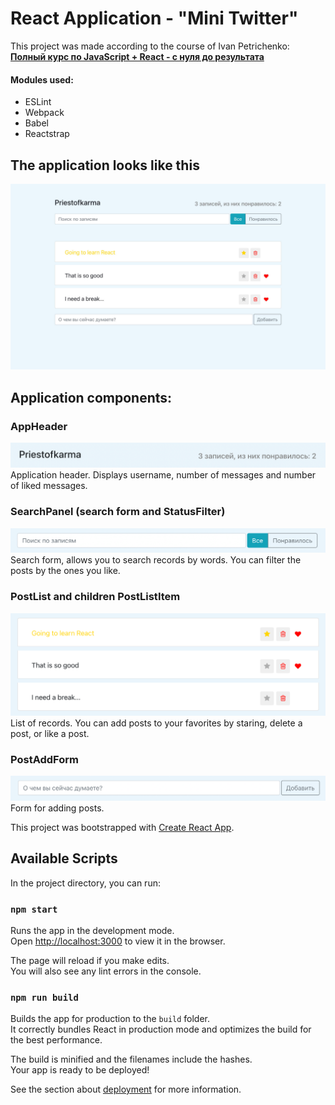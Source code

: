 # React Application - "Mini Twitter"

This project was made according to the course of Ivan Petrichenko:
**[Полный курс по JavaScript + React - с нуля до результата](https://www.udemy.com/course/javascript_full/)**

#### Modules used:

- ESLint
- Webpack
- Babel
- Reactstrap

## The application looks like this
 ![AppHeader](./mdimages/preview.jpg)

## Application components:

### AppHeader
![AppHeader](./mdimages/app-header.png)
Application header. Displays username, number of messages and number of liked messages. 

### SearchPanel (search form and StatusFilter)
![SearchPanel](./mdimages/search-panel.png)
Search form, allows you to search records by words. You can filter the posts by the ones you like.

### PostList and children PostListItem
![PostList and PostListItem](./mdimages/post-list.png)
List of records. You can add posts to your favorites by staring, delete a post, or like a post.

### PostAddForm
![PostAddForm](./mdimages/post-add-form.png)
Form for adding posts.

This project was bootstrapped with [Create React App](https://github.com/facebook/create-react-app).

## Available Scripts

In the project directory, you can run:

### `npm start`

Runs the app in the development mode.\
Open [http://localhost:3000](http://localhost:3000) to view it in the browser.

The page will reload if you make edits.\
You will also see any lint errors in the console.

### `npm run build`

Builds the app for production to the `build` folder.\
It correctly bundles React in production mode and optimizes the build for the best performance.

The build is minified and the filenames include the hashes.\
Your app is ready to be deployed!

See the section about [deployment](https://facebook.github.io/create-react-app/docs/deployment) for more information.
